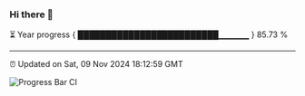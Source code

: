 ### Hi there 👋

⏳ Year progress { █████████████████████████▁▁▁▁▁ } 85.73 %

---

⏰ Updated on Sat, 09 Nov 2024 18:12:59 GMT

![Progress Bar CI](https://github.com/code-lakshay/GitHub-Actions-Demo/workflows/Progress%20Bar%20CI/badge.svg)
